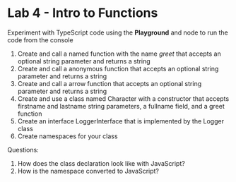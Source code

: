 # Lab 4 - Intro to Functions

Experiment with TypeScript code using the **Playground** and node to run the code from the console

1. Create and call a named function with the name *greet* that accepts an optional string parameter and returns a string
2. Create and call a anonymous function that accepts an optional string parameter and returns a string
3. Create and call a arrow function that accepts an optional string parameter and returns a string
4. Create and use a class named Character with a constructor that accepts firstname and lastname string parameters, a fullname field, and a greet function
5. Create an interface LoggerInterface that is implemented by the Logger class
6. Create namespaces for your class

Questions:

1. How does the class declaration look like with JavaScript?
2. How is the namespace converted to JavaScript?
